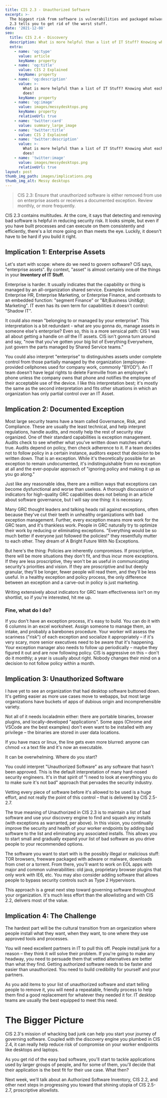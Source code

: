 ```yaml
---
title: CIS 2.3 - Unauthorized Software
excerpt: >-
  The biggest risk from software is vulnerabilities and packaged malware. CIS
  2.3 tells you to get rid of the worst stuff.  
date: '2021-12-08'
seo:
  title: CIS 2.4 - Discovery
  description: What is more helpful than a list of IT Stuff? Knowing what each thing does!
  extra:
    - name: 'og:type'
      value: article
      keyName: property
    - name: 'og:title'
      value: CIS 2 Explained
      keyName: property
    - name: 'og:description'
      value: >-
        What is more helpful than a list of IT Stuff? Knowing what each thing
        does!
      keyName: property
    - name: 'og:image'
      value: images/messydesktops.png
      keyName: property
      relativeUrl: true
    - name: 'twitter:card'
      value: summary_large_image
    - name: 'twitter:title'
      value: CIS 2 Explained
    - name: 'twitter:description'
      value: >-
        What is more helpful than a list of IT Stuff? Knowing what each thing
        does!
    - name: 'twitter:image'
      value: images/messydesktops.png
      relativeUrl: true
layout: post
thumb_img_path: images/implications.png
thumb_img_alt: Messy desktops
---
```

> CIS 2.3: Ensure that unauthorized software is either removed from use on enterprise assets or receives a documented exception. Review monthly, or more frequently.

CIS 2.3 contains multitudes. At the core, it says that detecting and removing bad software is helpful in reducing security risk. It looks simple, but even if you have built processes and can execute on them consistently and efficiently, there&#39;s a lot more going on than meets the eye. Luckily, it doesn&#39;t have to be hard if you build it right.

## Implication 1: Enterprise Assets

Let&#39;s start with scope: where do we need to govern software? CIS says, &quot;enterprise assets&quot;. By context, &quot;asset&quot; is almost certainly one of the things in your **Inventory of IT Stuff.**

Enterprise is harder. It usually indicates that the capability or thing is managed by an all-organization shared service. Examples include Enterprise HR, Enterprise Marketing, or Enterprise Finance, and contrasts to an embedded function: &quot;segment Finance&quot; or &quot;\&lt;Business Unit\&gt; Marketing&quot;. IT even has its own term for capabilities it doesn&#39;t control: &quot;Shadow IT&quot;.

It could also mean &quot;belonging to or managed by your enterprise&quot;. This interpretation is a bit redundant - what are you gonna do, manage assets in someone else&#39;s enterprise? Even so, this is a more sensical path: CIS 1 was all about getting a handle on _all_ the IT assets. CIS isn&#39;t gonna turn around and say, &quot;now that you&#39;ve gotten your big list of Everything Everywhere, just govern the parts managed by Shared Service teams.&quot;

You could also interpret &quot;enterprise&quot; to distinguishes assets under complete control from those partially managed by the organization (employee-provided cellphones used for company work, commonly &quot;BYOD&quot;). An IT team doesn&#39;t have legal rights to delete Farmville from an employee&#39;s phone unless the company owns that phone and notifies the employee of their acceptable use of the device. I like this interpretation best; it&#39;s mostly the same as the second interpretation and fits other situations in which an organization has only partial control over an IT Asset.

## Implication 2: Documented Exception

Most large security teams have a team called Governance, Risk, and Compliance. These are usually the least technical, and help interpret regulations, handle audits, and mostly help the rest of security stay organized. One of their standard capabilities is exception management. Audits check to see whether what you&#39;ve written down matches what&#39;s true. Audits depend on policy, then check adherence to it. If a team decides not to follow policy in a certain instance, auditors expect that decision to be written down. That is an exception. While it&#39;s theoretically possible for an exception to remain undocumented, it&#39;s indistinguishable from no exception at all and the ever-popular approach of &quot;ignoring policy and making it up as you go along.&quot;

Just like any reasonable idea, there are a million ways that exceptions can become dysfunctional and worse than useless. A thorough discussion of indicators for high-quality GRC capabilities does not belong in an article about software governance, but I will say one thing: it is necessary.

Many GRC thought leaders and talking heads rail against exceptions, often because they&#39;ve cut their teeth in unhealthy organizations with bad exception management. Further, every exception means more work for the GRC team, and it&#39;s thankless work. People in GRC naturally try to optimize their work by reducing or eliminating exceptions. &quot;Everything would be so much better if everyone just followed the policies!&quot; they resentfully mutter to each other. They dream of A Bright Future With No Exceptions.

But here&#39;s the thing: Policies are inherently compromises. If proscriptive, there will be more situations they don&#39;t fit, and thus incur more exceptions. If they are less proscriptive, they won&#39;t be as useful in communicating security&#39;s priorities and vision. If they are proscriptive and but deeply granular, they&#39;ll be longer, fewer people will read them, and they&#39;ll be less useful. In a healthy exception and policy process, the only difference between an exception and a carve-out in policy is just marketing.

Writing extensively about indicators for GRC team effectiveness isn&#39;t on my shortlist, so if you&#39;re interested, hit me up.

### Fine, what do I do?

If you don&#39;t have an exception process, it&#39;s easy to build. You can do it with 6 columns in an excel worksheet. Assign someone to manage them, an intake, and probably a barebones procedure. Your worker will assess the scariness (&quot;risk&quot;) of each exception and socialize it appropriately – if it&#39;s very scary, more senior executives need to be aware that it&#39;s happening. Your exception manager also needs to follow up periodically – maybe they figured it out and are now following policy. CIS is aggressive on this – don&#39;t do it monthly; a year is usually about right. Nobody changes their mind on a decision to not follow policy within a month.

## Implication 3: Unauthorized Software

I have yet to see an organization that had desktop software buttoned down. It&#39;s getting easier as more use cases move to webapps, but most large organizations have buckets of apps of dubious origin and incomprehensible variety.

Not all of it needs localadmin either: there are portable binaries, browser plugins, and locally-developed &quot;applications&quot;. Some apps (Chrome and VSCode are the best examples) don&#39;t even want to be installed with any privilege – the binaries are stored in user data locations.

If you have macs or linux, the line gets even more blurred: anyone can chmod +x a text file and it&#39;s now an executable.

It can be overwhelming. Where do you start?

You could interpret &quot;Unauthorized Software&quot; as any software that hasn&#39;t been approved. This is the default interpretation of many hard-nosed security engineers. It&#39;s in that spirit of &quot;I need to look at everything you do to make sure it&#39;s not bad&quot; approach that pervades the security industry.

Vetting every piece of software before it&#39;s allowed to be used is a huge effort, and not really the point of this control – that is delivered by CIS 2.5-2.7.

The true meaning of Unauthorized in CIS 2.3 is to maintain a list of bad software and use your discovery engine to find and squash any installs (with exceptions as warranted, per above). In this vision, you continually improve the security and health of your worker endpoints by adding bad software to the list and eliminating any associated installs. This allows you to start small and gradually expand your list of bad software as you drive people to your recommended options.

The software you want to start with is the possibly illegal or malicious stuff: TOR browsers, freeware packaged with adware or malware, downloads from cnet or a torrent. From there, you'll want to work on EOL apps with major and common vulnerabilities: old java, proprietary browser plugins that only work with IE6, etc. You may also consider adding software that allows people to bypass security controls such as Type 2 Hypervisors. 

This approach is a great next step toward governing software throughout your organization. It&#39;s much less effort than the allowlisting and with CIS 2.2, delivers most of the value.

## Implication 4: The Challenge

The hardest part will be the cultural transition from an organization where people install what they want, when they want, to one where they use approved tools and processes.

You will need excellent partners in IT to pull this off. People install junk for a reason – they think it will solve their problem. If you&#39;re going to make any headway, you need to persuade them that vetted alternatives are better than what they find. Getting authorized software needs to be faster and easier than unauthorized. You need to build credibility for yourself and your partners.

As you add items to your list of unauthorized software and start telling people to remove it, you will need a repeatable, friendly process to help them find a good replacement for whatever they needed it for. IT desktop teams are usually the best equipped to meet this need.

# The Bigger Picture

CIS 2.3&#39;s mission of whacking bad junk can help you start your journey of governing software. Coupled with the discovery engine you plumbed in CIS 2.4, it can really help reduce risk of compromise on your worker endpoints like desktops and laptops.

As you get rid of the easy bad software, you&#39;ll start to tackle applications used by larger groups of people, and for some of them, you&#39;ll decide that their application is the best fit for their use case. What then?

Next week, we&#39;ll talk about an Authorized Software Inventory, CIS 2.2, and other next steps in progressing you toward that shining utopia of CIS 2.5-2.7, proscriptive allowlists.